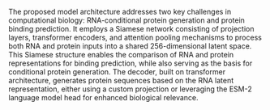 The proposed model architecture addresses two key challenges in computational biology: RNA-conditional protein generation and protein binding prediction. It employs a Siamese network consisting of projection layers, transformer encoders, and attention pooling mechanisms to process both RNA and protein inputs into a shared 256-dimensional latent space. This Siamese structure enables the comparison of RNA and protein representations for binding prediction, while also serving as the basis for conditional protein generation. The decoder, built on transformer architecture, generates protein sequences based on the RNA latent representation, either using a custom projection or leveraging the ESM-2 language model head for enhanced biological relevance.
